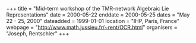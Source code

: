 +++
title = "Mid-term workshop of the TMR-network Algebraic Lie Representations"
date = 2000-05-22
enddate = 2000-05-25
dates = "May 22 - 25, 2000"
dateadded = 1999-01-01
location = "IHP, Paris, France"
webpage = "http://www.math.jussieu.fr/~rent/OCR.html"
organisers = "Joseph, Rentschler"
+++
